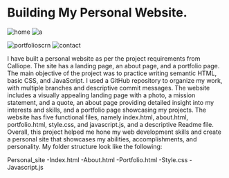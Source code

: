 # Building My Personal Website.
![home](https://user-images.githubusercontent.com/107902020/231309937-204badbc-8fbf-4841-8c86-d93ade5593ca.png)
![a](https://user-images.githubusercontent.com/107902020/231309944-55c3e826-5fa7-42bf-b34e-c55e84762df4.png)

![portfolioscrn](https://user-images.githubusercontent.com/107902020/230221051-a51923f8-cb9c-4fd0-b644-3f1a4397c728.png)
![contact](https://user-images.githubusercontent.com/107902020/230222002-c3e9356e-d759-4864-b862-76e5761d66b0.png)


I have built a personal website as per the project requirements from Calliope. The site has a landing page, an about page, and a portfolio page. The main objective of the project was to practice writing semantic HTML, basic CSS, and JavaScript. I used a GitHub repository to organize my work, with multiple branches and descriptive commit messages. The website includes a visually appealing landing page with a photo, a mission statement, and a quote, an about page providing detailed insight into my interests and skills, and a portfolio page showcasing my projects. The website has five functional files, namely index.html, about.html, portfolio.html, style.css, and javascript.js, and a descriptive Readme file. Overall, this project helped me hone my web development skills and create a personal site that showcases my abilities, accomplishments, and personality. My folder structure look like the following:

Personal_site
-Index.html
-About.html
-Portfolio.html
-Style.css
-Javascript.js

